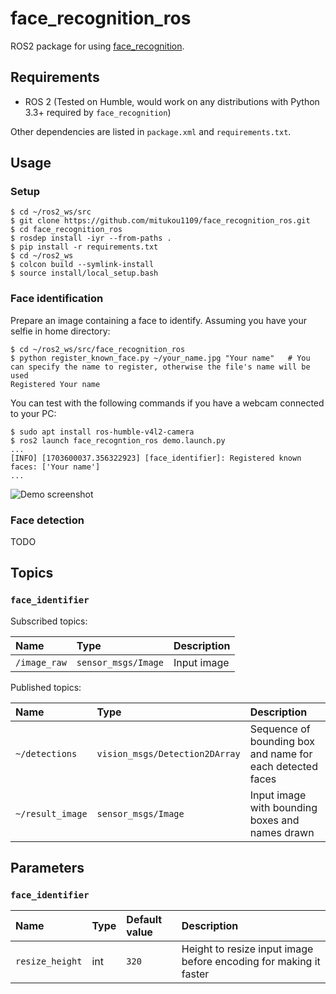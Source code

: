 # face_recognition_ros

ROS2 package for using [face_recognition](https://github.com/ageitgey/face_recognition).

## Requirements

- ROS 2 (Tested on Humble, would work on any distributions with Python 3.3+ required by `face_recognition`)

Other dependencies are listed in `package.xml` and `requirements.txt`.

## Usage

### Setup

```
$ cd ~/ros2_ws/src
$ git clone https://github.com/mitukou1109/face_recognition_ros.git
$ cd face_recognition_ros
$ rosdep install -iyr --from-paths .
$ pip install -r requirements.txt
$ cd ~/ros2_ws
$ colcon build --symlink-install
$ source install/local_setup.bash
```

### Face identification

Prepare an image containing a face to identify. Assuming you have your selfie in home directory:

```
$ cd ~/ros2_ws/src/face_recognition_ros
$ python register_known_face.py ~/your_name.jpg "Your name"   # You can specify the name to register, otherwise the file's name will be used
Registered Your name
```

You can test with the following commands if you have a webcam connected to your PC:

```
$ sudo apt install ros-humble-v4l2-camera
$ ros2 launch face_recogntion_ros demo.launch.py
...
[INFO] [1703600037.356322923] [face_identifier]: Registered known faces: ['Your name']
...
```

![Demo screenshot](https://github.com/mitukou1109/face_recognition_ros/assets/50359861/3861b7af-4f6f-45f7-bd68-d8fd05b3112b)

### Face detection

TODO

## Topics

### `face_identifier`

Subscribed topics:

| Name         | Type                | Description |
| :----------- | :------------------ | :---------- |
| `/image_raw` | `sensor_msgs/Image` | Input image |

Published topics:

| Name             | Type                           | Description                                               |
| :--------------- | :----------------------------- | :-------------------------------------------------------- |
| `~/detections`   | `vision_msgs/Detection2DArray` | Sequence of bounding box and name for each detected faces |
| `~/result_image` | `sensor_msgs/Image`            | Input image with bounding boxes and names drawn           |

## Parameters

### `face_identifier`

| Name            | Type | Default value | Description                                                       |
| :-------------- | :--- | :------------ | :---------------------------------------------------------------- |
| `resize_height` | int  | `320`         | Height to resize input image before encoding for making it faster |
